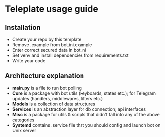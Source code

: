 # Teleplate usage guide

## Installation
- Create your repo by this template
- Remove .example from bot.ini.example
- Enter correct secured data in bot.ini
- Set venv and install dependencies from requirements.txt
- Write your code

## Architecture explanation
- **main.py** is a file to run bot polling
- **Core** is a package with bot utils (keyboards, states etc.); for Telegram updates (handlers, middlewares, filters etc.)
- **Models** is a collection of data structures
- **Services** is an abstraction layer for db connection; api interfaces
- **Misc** is a package for utils & scripts that didn't fall into any of the above categories
- **Systemd** contains .service file that you should config and launch bot on Unix server
